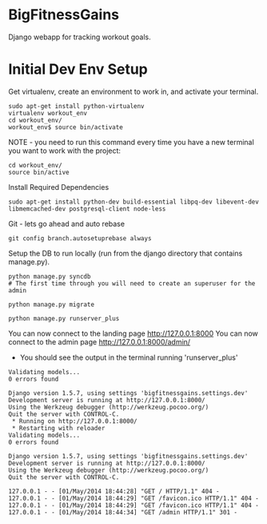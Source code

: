 BigFitnessGains
===========
Django webapp for tracking workout goals.

Initial Dev Env Setup
===========

Get virtualenv, create an environment to work in, and activate your terminal.
```
sudo apt-get install python-virtualenv
virtualenv workout_env
cd workout_env/
workout_env$ source bin/activate
```
NOTE - you need to run this command every time you have a new terminal you want to work with the project:
```
cd workout_env/
source bin/active
```

Install Required Dependencies
```
sudo apt-get install python-dev build-essential libpq-dev libevent-dev libmemcached-dev postgresql-client node-less
```

Git - lets go ahead and auto rebase
```
git config branch.autosetuprebase always
```

Setup the DB to run locally (run from the django directory that contains manage.py).
```
python manage.py syncdb
# The first time through you will need to create an superuser for the admin

python manage.py migrate

python manage.py runserver_plus
```

You can now connect to the landing page http://127.0.0.1:8000
You can now connect to the admin page http://127.0.0.1:8000/admin/
* You should see the output in the terminal running 'runserver_plus'
```
Validating models...
0 errors found

Django version 1.5.7, using settings 'bigfitnessgains.settings.dev'
Development server is running at http://127.0.0.1:8000/
Using the Werkzeug debugger (http://werkzeug.pocoo.org/)
Quit the server with CONTROL-C.
 * Running on http://127.0.0.1:8000/
 * Restarting with reloader
Validating models...
0 errors found

Django version 1.5.7, using settings 'bigfitnessgains.settings.dev'
Development server is running at http://127.0.0.1:8000/
Using the Werkzeug debugger (http://werkzeug.pocoo.org/)
Quit the server with CONTROL-C.

127.0.0.1 - - [01/May/2014 18:44:28] "GET / HTTP/1.1" 404 -
127.0.0.1 - - [01/May/2014 18:44:29] "GET /favicon.ico HTTP/1.1" 404 -
127.0.0.1 - - [01/May/2014 18:44:29] "GET /favicon.ico HTTP/1.1" 404 -
127.0.0.1 - - [01/May/2014 18:44:34] "GET /admin HTTP/1.1" 301 -
```
